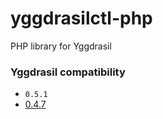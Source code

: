 # yggdrasilctl-php

PHP library for Yggdrasil

### Yggdrasil compatibility

* `0.5.1`
* [0.4.7](https://github.com/YGGverse/yggdrasilctl-php/tree/yggdrasil-0.4.7)
